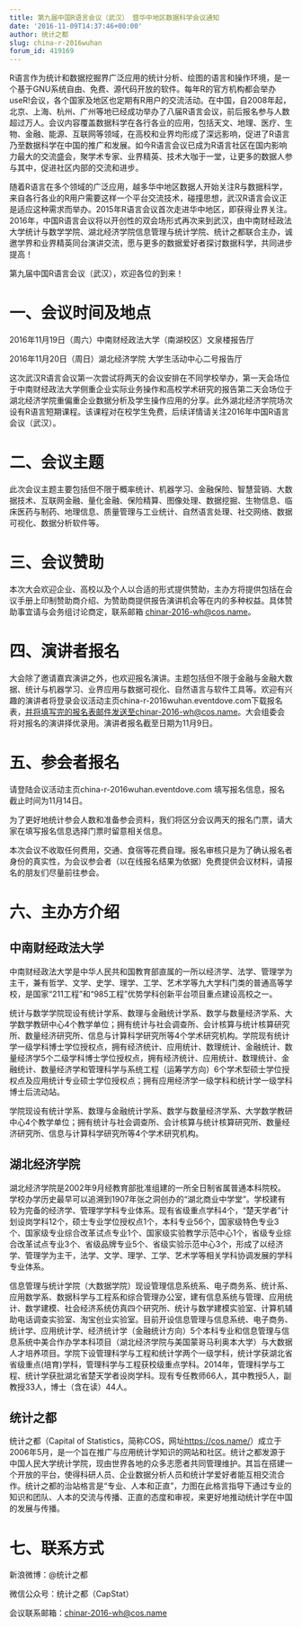 ```yaml
---
title: 第九届中国R语言会议（武汉） 暨华中地区数据科学会议通知
date: '2016-11-09T14:37:46+00:00'
author: 统计之都
slug: china-r-2016wuhan
forum_id: 419169
---
```


R语言作为统计和数据挖掘界广泛应用的统计分析、绘图的语言和操作环境，是一个基于GNU系统自由、免费、源代码开放的软件。每年R的官方机构都会举办useR!会议，各个国家及地区也定期有R用户的交流活动。在中国，自2008年起，北京、上海、杭州、广州等地已经成功举办了八届R语言会议，前后报名参与人数超过万人。会议内容覆盖数据科学在各行各业的应用，包括天文、地理、医疗、生物、金融、能源、互联网等领域，在高校和业界均形成了深远影响，促进了R语言乃至数据科学在中国的推广和发展。如今R语言会议已成为R语言社区在国内影响力最大的交流盛会，聚学术专家、业界精英、技术大咖于一堂，让更多的数据人参与其中，促进社区内部的交流和进步。
<!--more-->

随着R语言在多个领域的广泛应用，越多华中地区数据人开始关注R与数据科学，来自各行各业的R用户需要这样一个平台交流技术，碰撞思想，武汉R语言会议正是适应这种需求而举办。2015年R语言会议首次走进华中地区，即获得业界关注。2016年，中国R语言会议将以开创性的双会场形式再次来到武汉，由中南财经政法大学统计与数学学院、湖北经济学院信息管理与统计学院、统计之都联合主办，诚邀学界和业界精英同台演讲交流，愿与更多的数据爱好者探讨数据科学，共同进步提高！

第九届中国R语言会议（武汉），欢迎各位的到来！

# 一、会议时间及地点

2016年11月19日（周六）中南财经政法大学（南湖校区）文泉楼报告厅

2016年11月20日（周日）湖北经济学院 大学生活动中心二号报告厅

这次武汉R语言会议第一次尝试将两天的会议安排在不同学校举办，第一天会场位于中南财经政法大学侧重企业实际业务操作和高校学术研究的报告第二天会场位于湖北经济学院重偏重企业数据分析及学生操作应用的分享。此外湖北经济学院场次设有R语言短期课程。该课程对在校学生免费，后续详情请关注2016年中国R语言会议（武汉）。

# 二、会议主题

此次会议主题主要包括但不限于概率统计、机器学习、金融保险、智慧营销、大数据技术、互联网金融、量化金融、保险精算、图像处理、数据挖掘、生物信息、临床医药与制药、地理信息、质量管理与工业统计、自然语言处理、社交网络、数据可视化、数据分析软件等。

# 三、会议赞助

本次大会欢迎企业、高校以及个人以合适的形式提供赞助，主办方将提供包括在会议手册上印制赞助商介绍、为赞助商提供报告演讲机会等在内的多种权益。具体赞助事宜请与会务组讨论商定，联系邮箱 chinar-2016-wh@cos.name。

# 四、演讲者报名

大会除了邀请嘉宾演讲之外，也欢迎报名演讲。主题包括但不限于金融与金融大数据、统计与机器学习、业界应用与数据可视化、自然语言与软件工具等。欢迎有兴趣的演讲者将登录会议活动主页china-r-2016wuhan.eventdove.com下载报名表，并将填写完的报名表邮件发送至chinar-2016-wh@cos.name。大会组委会将对报名的演讲择优录用。演讲者报名截至日期为11月9日。

# 五、参会者报名

请登陆会议活动主页china-r-2016wuhan.eventdove.com 填写报名信息，报名截止时间为11月14日。

为了更好地统计参会人数和准备参会资料，我们将区分会议两天的报名门票，请大家在填写报名信息选择门票时留意相关信息。

本次会议不收取任何费用，交通、食宿等花费自理。报名审核只是为了确认报名者身份的真实性，为会议参会者（以在线报名结果为依据）免费提供会议材料，请报名的朋友们尽量前往参会。

# 六、主办方介绍

## 中南财经政法大学

中南财经政法大学是中华人民共和国教育部直属的一所以经济学、法学、管理学为主干，兼有哲学、文学、史学、理学、工学、艺术学等九大学科门类的普通高等学校，是国家“211工程”和“985工程”优势学科创新平台项目重点建设高校之一。

统计与数学学院现设有统计学系、数理与金融统计学系、数学与数量经济学系、大学数学教研中心4个教学单位；拥有统计与社会调查所、会计核算与统计核算研究所、数量经济研究所、信息与计算科学研究所等4个学术研究机构。学院现有统计学一级学科博士学位授权点，拥有经济统计、应用统计、数理统计、金融统计、数量经济学5个二级学科博士学位授权点，拥有经济统计、应用统计、数理统计、金融统计、数量经济学和管理科学与系统工程（运筹学方向）6个学术型硕士学位授权点及应用统计专业硕士学位授权点；拥有应用经济学一级学科和统计学一级学科博士后流动站。

学院现设有统计学系、数理与金融统计学系、数学与数量经济学系、大学数学教研中心4个教学单位；拥有统计与社会调查所、会计核算与统计核算研究所、数量经济研究所、信息与计算科学研究所等4个学术研究机构。

## 湖北经济学院

湖北经济学院是2002年9月经教育部批准组建的一所全日制省属普通本科院校。学校办学历史最早可以追溯到1907年张之洞创办的“湖北商业中学堂”。学校建有较为完备的经济学、管理学学科专业体系。现有省级重点学科4个，“楚天学者”计划设岗学科12个，硕士专业学位授权点1个，本科专业56个，国家级特色专业3个、国家级专业综合改革试点专业1个、国家级实验教学示范中心1个，省级专业综合改革试点专业3个、省级品牌专业5个、省级实验示范中心3个，形成了以经济学、管理学为主干，法学、文学、理学、工学、艺术学等相关学科协调发展的学科专业体系。

信息管理与统计学院（大数据学院）现设管理信息系统系、电子商务系、统计系、应用数学系、数据科学与工程系和综合管理办公室，建有信息系统与管理、应用统计、数学建模、社会经济系统仿真四个研究所、统计与数学建模实验室、计算机辅助电话调查实验室、淘宝创业实验室。目前开设信息管理与信息系统、电子商务、统计学、应用统计学、经济统计学（金融统计方向）5个本科专业和信息管理与信息系统中美合作办学本科项目（湖北经济学院与美国蒙哥马利奥本大学）与大数据人才培养项目。学院下设管理科学与工程和统计学两个一级学科，统计学获湖北省省级重点(培育)学科，管理科学与工程获校级重点学科。2014年，管理科学与工程、统计学获批湖北省楚天学者设岗学科。现有专任教师66人，其中教授5人，副教授33人，博士（含在读）44人。

## 统计之都

统计之都（Capital of Statistics，简称COS，网址<https://cos.name/>）成立于2006年5月，是一个旨在推广与应用统计学知识的网站和社区。统计之都发源于中国人民大学统计学院，现由世界各地的众多志愿者共同管理维护。其旨在搭建一个开放的平台，使得科研人员、企业数据分析人员和统计学爱好者能互相交流合作。统计之都的治站格言是“专业、人本和正直”，力图在此格言指导下通过专业的知识和团队、人本的交流与传播、正直的态度和审视，来更好地推动统计学在中国的发展与传播。

# 七、联系方式

新浪微博：@统计之都

微信公众号：统计之都（CapStat）

会议联系邮箱：chinar-2016-wh@cos.name
